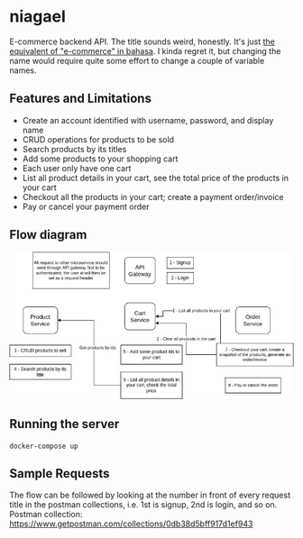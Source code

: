 # niagael
E-commerce backend API. The title sounds weird, honestly. It's just [the equivalent of "e-commerce" in bahasa](https://twitter.com/ivanlanin/status/846681485750878208). I kinda regret it, but changing the name would require quite some effort to change a couple of variable names.

## Features and Limitations
- Create an account identified with username, password, and display name
- CRUD operations for products to be sold
- Search products by its titles
- Add some products to your shopping cart
- Each user only have one cart
- List all product details in your cart, see the total price of the products in your cart
- Checkout all the products in your cart; create a payment order/invoice
- Pay or cancel your payment order

## Flow diagram
![flow](niagael-diagram.jpg)

## Running the server
```
docker-compose up
```

## Sample Requests
The flow can be followed by looking at the number in front of every request title in the postman collections, i.e. 1st is signup, 2nd is login, and so on.  
Postman collection: https://www.getpostman.com/collections/0db38d5bff917d1ef943
